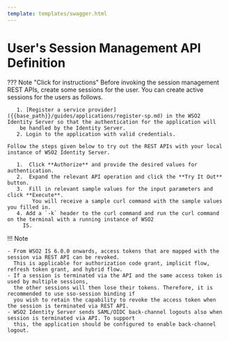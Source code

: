 ```yaml
---
template: templates/swagger.html
---
```


# User's Session Management API Definition

??? Note "Click for instructions"
    Before invoking the session management REST APIs, create some sessions for the user. You can create active
    sessions for the users as follows.
    
       1. [Register a service provider]({{base_path}}/guides/applications/register-sp.md) in the WSO2 Identity Server so that the authentication for the application will
        be handled by the Identity Server.
       2. Login to the application with valid credentials.
       
    Follow the steps given below to try out the REST APIs with your local instance of WSO2 Identity Server. 
    
       1.  Click **Authorize** and provide the desired values for authentication. 
       2.  Expand the relevant API operation and click the **Try It Out** button.  
       3.  Fill in relevant sample values for the input parameters and click **Execute**. 
            You will receive a sample curl command with the sample values you filled in. 
       4. Add a `-k` header to the curl command and run the curl command on the terminal with a running instance of WSO2
         IS. 

!!! Note

    - From WSO2 IS 6.0.0 onwards, access tokens that are mapped with the session via REST API can be revoked. 
      This is applicable for authorization code grant, implicit flow, refresh token grant, and hybrid flow. 
    - If a session is terminated via the API and the same access token is used by multiple sessions,
      the other sessions will then lose their tokens. Therefore, it is recommended to use sso-session binding if 
      you wish to retain the capability to revoke the access token when the session is terminated via REST API.
    - WSO2 Identity Server sends SAML/OIDC back-channel logouts also when session is terminated via API. To support 
      this, the application should be configured to enable back-channel logout.

<div id="swagger-ui"></div>
<script>

  // Begin Swagger UI call region
  const ui = SwaggerUIBundle({
     url: "{{base_path}}/apis/restapis/session.yaml",
    dom_id: '#swagger-ui',
    deepLinking: true,
    validatorUrl: null,
    presets: [
      SwaggerUIBundle.presets.apis,
      SwaggerUIStandalonePreset
    ],
    plugins: [
      SwaggerUIBundle.plugins.DownloadUrl
    ],
    layout: "StandaloneLayout",
  })
  // End Swagger UI call region
  window.ui = ui
</script>